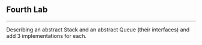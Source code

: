 Fourth Lab
---
___
Describing an abstract Stack and an abstract Queue (their interfaces) and add 3 implementations for each.